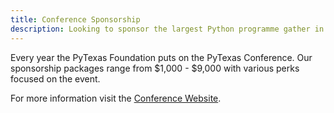 ```yaml
---
title: Conference Sponsorship
description: Looking to sponsor the largest Python programme gather in Texas? Sponsor the PyTexas Conference and check out our prospectus.
---
```


Every year the PyTexas Foundation puts on the PyTexas Conference. Our sponsorship
packages range from $1,000 - $9,000 with various perks focused on the event. 

For more information visit the [Conference Website](https://www.pytexas.org/2025/sponsors/sponsor-us/).